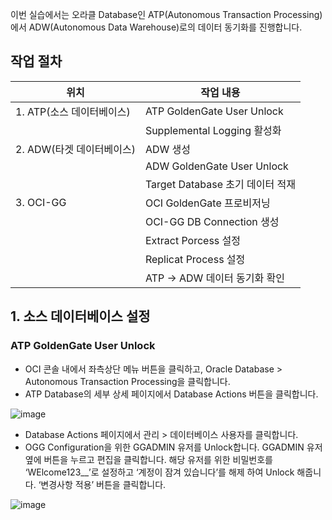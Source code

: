 이번 실습에서는 오라클 Database인 ATP(Autonomous Transaction Processing)에서 ADW(Autonomous Data Warehouse)로의 데이터 동기화를 진행합니다.

## 작업 절차
|위치|작업 내용|
|---------|-----------------|
|1. ATP(소스 데이터베이스)| ATP GoldenGate User Unlock |
|                 | Supplemental Logging 활성화 |
|2. ADW(타겟 데이터베이스)| ADW 생성                   |
|                  | ADW GoldenGate User Unlock|
|                  | Target Database 초기 데이터 적재 |
|3. OCI-GG | OCI GoldenGate 프로비저닝 |
|       | OCI-GG DB Connection 생성 |
|       | Extract Porcess 설정 |
|       | Replicat Process 설정 |
|       | ATP -> ADW 데이터 동기화 확인 |

## 1. 소스 데이터베이스 설정
### ATP GoldenGate User Unlock
- OCI 콘솔 내에서 좌측상단 메뉴 버튼을 클릭하고, Oracle Database > Autonomous Transaction Processing을 클릭합니다.
- ATP Database의 세부 상세 페이지에서 Database Actions 버튼을 클릭합니다.

![image](https://github.com/oraclekr-data-platform/ODWS-S02-Data-Replication/assets/150218254/5efe5b8a-55cc-4974-9f64-7cbfeb5d701a)

- Database Actions 페이지에서 관리 > 데이터베이스 사용자를 클릭합니다.
- OGG Configuration을 위한 GGADMIN 유저를 Unlock합니다. GGADMIN 유저 옆에 버튼을 누르고 편집을 클릭합니다. 해당 유저를 위한 비밀번호를 ‘WElcome123__’로 설정하고 ‘계정이 잠겨 있습니다’를 해제 하여 Unlock 해줍니다. ‘변경사항 적용’ 버튼을 클릭합니다.

![image](https://github.com/oraclekr-data-platform/ODWS-S02-Data-Replication/assets/150218254/288e443f-07f4-45f1-bd4f-e2c0871f73e9)
